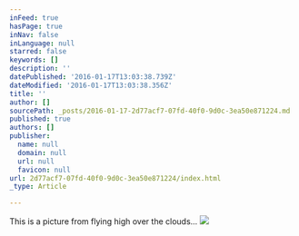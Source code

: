 ```yaml
---
inFeed: true
hasPage: true
inNav: false
inLanguage: null
starred: false
keywords: []
description: ''
datePublished: '2016-01-17T13:03:38.739Z'
dateModified: '2016-01-17T13:03:38.356Z'
title: ''
author: []
sourcePath: _posts/2016-01-17-2d77acf7-07fd-40f0-9d0c-3ea50e871224.md
published: true
authors: []
publisher:
  name: null
  domain: null
  url: null
  favicon: null
url: 2d77acf7-07fd-40f0-9d0c-3ea50e871224/index.html
_type: Article

---
```

This is a picture from flying high over the clouds...
![](https://the-grid-user-content.s3-us-west-2.amazonaws.com/da6e421c-445f-4c7f-a6c6-f62e362e75e7.jpg)